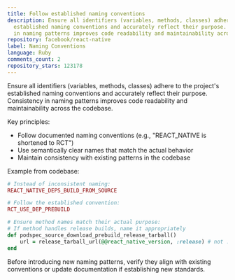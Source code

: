```yaml
---
title: Follow established naming conventions
description: Ensure all identifiers (variables, methods, classes) adhere to the project's
  established naming conventions and accurately reflect their purpose. Consistency
  in naming patterns improves code readability and maintainability across the codebase.
repository: facebook/react-native
label: Naming Conventions
language: Ruby
comments_count: 2
repository_stars: 123178
---
```


Ensure all identifiers (variables, methods, classes) adhere to the project's established naming conventions and accurately reflect their purpose. Consistency in naming patterns improves code readability and maintainability across the codebase.

Key principles:
- Follow documented naming conventions (e.g., "REACT_NATIVE is shortened to RCT")
- Use semantically clear names that match the actual behavior
- Maintain consistency with existing patterns in the codebase

Example from codebase:
```ruby
# Instead of inconsistent naming:
REACT_NATIVE_DEPS_BUILD_FROM_SOURCE

# Follow the established convention:
RCT_USE_DEP_PREBUILD

# Ensure method names match their actual purpose:
# If method handles release builds, name it appropriately
def podspec_source_download_prebuild_release_tarball()
    url = release_tarball_url(@@react_native_version, :release) # not :debug
end
```

Before introducing new naming patterns, verify they align with existing conventions or update documentation if establishing new standards.